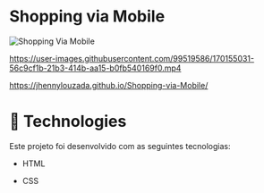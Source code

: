 # Shopping via Mobile


![Shopping Via Mobile](https://user-images.githubusercontent.com/99519586/170155036-61b100a5-09a3-45a4-8e50-7db03acfb10a.png)

https://user-images.githubusercontent.com/99519586/170155031-56c9cf1b-21b3-414b-aa15-b0fb540169f0.mp4

https://jhennylouzada.github.io/Shopping-via-Mobile/

# 🚀 Technologies
Este projeto foi desenvolvido com as seguintes tecnologias:

   - HTML
   
   - CSS
   
